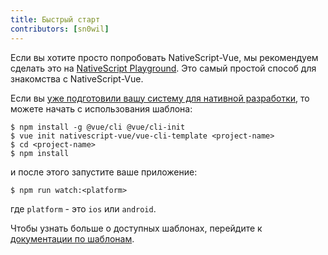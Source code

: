 ```yaml
---
title: Быстрый старт
contributors: [sn0wil]
---
```

Если вы хотите просто попробовать NativeScript-Vue, мы рекомендуем сделать это на [NativeScript Playground](https://play.nativescript.org?template=play-vue). Это самый простой способ для знакомства с NativeScript-Vue.

Если вы [уже подготовили вашу систему для нативной разработки](/ru/docs/getting-started/installation), то можете начать с использования шаблона:

```shell
$ npm install -g @vue/cli @vue/cli-init
$ vue init nativescript-vue/vue-cli-template <project-name>
$ cd <project-name>
$ npm install
```

и после этого запустите ваше приложение:

```shell
$ npm run watch:<platform>
```

где `platform` - это `ios` или `android`.

Чтобы узнать больше о доступных шаблонах, перейдите к [документации по шаблонам](/ru/docs/getting-started/templates).